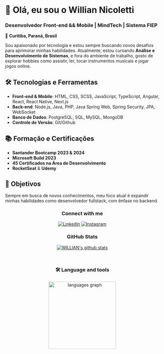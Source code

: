 # 👋 Olá, eu sou o Willian Nicoletti

### Desenvolvedor Front-end && Mobile | **MindTech** | **Sistema FIEP**  
📍 **Curitiba, Paraná, Brasil**

Sou apaixonado por tecnologia e estou sempre buscando novos desafios para aprimorar minhas habilidades. Atualmente, estou cursando **Análise e Desenvolvimento de Sistemas**, e fora do ambiente de trabalho, gosto de explorar hobbies como assistir, ler, tocar instrumentos musicais e jogar jogos online.

## 🛠️ Tecnologias e Ferramentas
- **Front-end & Mobile**: HTML, CSS, SCSS, JavaScript, TypeScript, Angular, React, React Native, Next.js
- **Back-end**: Node.js, Java, PHP, Java Spring Web, Spring Security, JPA, WebSocket
- **Banco de Dados**: PostgreSQL, SQL, MySQL, MongoDB
- **Controle de Versão**: Git/Github

## 📚 Formação e Certificações
- **Santander Bootcamp 2023 & 2024**
- **Microsoft Build 2023**
- **45 Certificados na Área de Desenvolvimento**
- **RocketSeat** & **Udemy**

## 🎯 Objetivos
Sempre em busca de novos conhecimentos, meu foco atual é expandir minhas habilidades como desenvolvedor fullstack, com ênfase no backend.


<div align="center">
<h3 align="center">Connect with me</h3>

[![LinkedIn](https://img.shields.io/badge/-LinkedIn-000?style=for-the-badge&logo=linkedin&logoColor=FF00F6&color:FFF)](https://www.linkedin.com/in/willian-nicoletti-b05005258/)
[![Instagram](https://img.shields.io/badge/-Instagram-000?style=for-the-badge&logo=instagram&logoColor=FF00F6&color:FFF)](https://www.instagram.com/willianctti/)

</div>
<div align="center">
<h3 align="center">GitHub Stats</h3>

 [![WILLIAN's github stats](https://bad-apple-github-readme.vercel.app/api?username=willianctti&show_icons=true&count_private=true&line_height=20&icon_color=00b3ff&theme=blue-green&title_color=00b3ff)](#)


<br>



 
</div>


###

<h3 align="center">🛠 Language and tools</h3>

###

###

<div align="center">
  <img src="https://github-readme-stats.vercel.app/api/top-langs?username=willianctti&locale=en&hide_title=false&layout=compact&card_width=320&langs_count=12&theme=dracula&hide_border=true&order=2" height="220" alt="languages graph"  />
</div>

###
